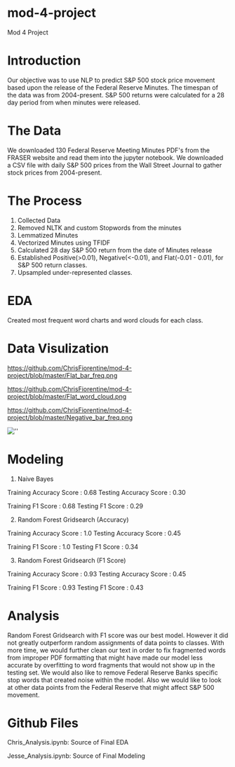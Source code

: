# mod-4-project
Mod 4 Project

# Introduction

Our objective was to use NLP to predict S&P 500 stock price movement based upon the release of the Federal Reserve Minutes.
The timespan of the data was from 2004-present.
S&P 500 returns were calculated for a 28 day period from when minutes were released.

# The Data 
We downloaded 130 Federal Reserve Meeting Minutes PDF's from the FRASER website and read them into the jupyter notebook.
We downloaded a CSV file with daily S&P 500 prices from the Wall Street Journal to gather stock prices from 2004-present.

# The Process
1. Collected Data
2. Removed NLTK and custom Stopwords from the minutes
3. Lemmatized Minutes
4. Vectorized Minutes using TFIDF
5. Calculated 28 day S&P 500 return from the date of Minutes release
6. Established Positive(>0.01), Negative(<-0.01), and Flat(-0.01 - 0.01), for S&P 500 return classes.
7. Upsampled under-represented classes.

# EDA
Created most frequent word charts and word clouds for each class.

# Data Visulization
https://github.com/ChrisFiorentine/mod-4-project/blob/master/Flat_bar_freq.png

https://github.com/ChrisFiorentine/mod-4-project/blob/master/Flat_word_cloud.png

https://github.com/ChrisFiorentine/mod-4-project/blob/master/Negative_bar_freq.png

!['']('https://github.com/ChrisFiorentine/mod-4-project/blob/master/Negative_word_cloud.png')



# Modeling
1. Naive Bayes

Training Accuracy Score : 0.68
Testing Accuracy Score : 0.30

Training F1 Score : 0.68
Testing F1 Score : 0.29

2. Random Forest Gridsearch (Accuracy)

Training Accuracy Score : 1.0
Testing Accuracy Score : 0.45

Training F1 Score : 1.0
Testing F1 Score : 0.34

3. Random Forest Gridsearch (F1 Score)

Training Accuracy Score : 0.93
Testing Accuracy Score : 0.45

Training F1 Score : 0.93
Testing F1 Score : 0.43

# Analysis 
Random Forest Gridsearch with F1 score was our best model. However it did not greatly outperform random assignments of data points to classes.
With more time, we would further clean our text in order to fix fragmented words from improper PDF formatting that might have made our model less accurate by overfitting to word fragments that would not show up in the testing set.
We would also like to remove Federal Reserve Banks specific stop words that created noise within the model. 
Also we would like to look at other data points from the Federal Reserve that might affect S&P 500 movement. 

# Github Files
Chris_Analysis.ipynb: Source of Final EDA 

Jesse_Analysis.ipynb: Source of Final Modeling

